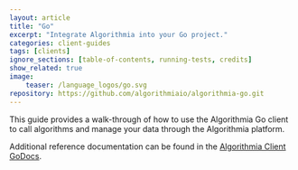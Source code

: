```yaml
---
layout: article
title: "Go"
excerpt: "Integrate Algorithmia into your Go project."
categories: client-guides
tags: [clients]
ignore_sections: [table-of-contents, running-tests, credits]
show_related: true
image:
    teaser: /language_logos/go.svg
repository: https://github.com/algorithmiaio/algorithmia-go.git
---
```


This guide provides a walk-through of how to use the Algorithmia Go client to call algorithms and manage your data
through the Algorithmia platform.

Additional reference documentation can be found in the [Algorithmia Client GoDocs](https://godoc.org/github.com/algorithmiaio/algorithmia-go).

